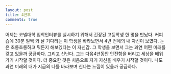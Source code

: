 ```yaml
---
layout: post
title: 4년후
comments: true
---
```

어제는 코넬대학 입학인터뷰를 실시하기 위해서 긴장된 고등학생 한 명을 만났다.
커피숍에 30분 일찍 와 날 기다리는 이 학생을 바라보면서 4년 전에의 내 자신이 보였다. 
눈은 초롱초롱하고 뭐든지 해보겠다는 이 자신감.
그 학생을 보면서 그는 과연 어떤 미래를 갖고 있을까 궁금하다. 
그리고 신난다. 
그는 다음4년동안 안전함을 버리고 세상을 배워가기 시작할 것이다. 
더 중요한 것은 처음으로 자기 자신을 배우기 시작할 것이다.
나도 과연 미래의 내가 지금의 나를 바라보며 신나는 느낌이 있을까 궁금하다.